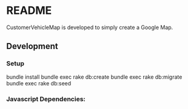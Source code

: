 # README

CustomerVehicleMap is developed to simply create a Google Map. 


## Development

### Setup

bundle install
bundle exec rake db:create
bundle exec rake db:migrate
bundle exec rake db:seed


### Javascript Dependencies:

<script src="http://maps.googleapis.com/maps/api/js?key=[your API key]libraries=places"></script>